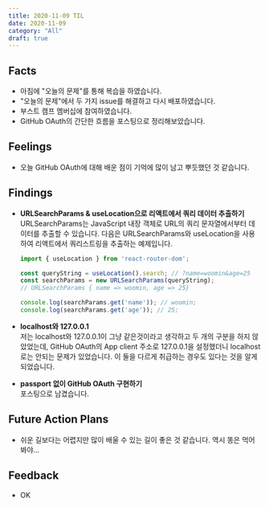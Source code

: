 ```yaml
---
title: 2020-11-09 TIL
date: 2020-11-09
category: "All"
draft: true
---
```


## Facts

- 아침에 "오늘의 문제"를 통해 복습을 하였습니다.
- "오늘의 문제"에서 두 가지 issue를 해결하고 다시 배포하였습니다.
- 부스트 캠프 멤버십에 참여하였습니다.
- GitHub OAuth의 간단한 흐름을 포스팅으로 정리해보았습니다.

## Feelings

- 오늘 GitHub OAuth에 대해 배운 점이 기억에 많이 남고 뿌듯했던 것 같습니다.

## Findings

- **URLSearchParams & useLocation으로 리액트에서 쿼리 데이터 추출하기**  
  URLSearchParams는 JavaScript 내장 객체로 URL의 쿼리 문자열에서부터 데이터를 추출할 수 있습니다. 다음은 URLSearchParams와 useLocation을 사용하여 리액트에서 쿼리스트링을 추출하는 예제입니다.

    ```jsx
    import { useLocation } from 'react-router-dom';

    const queryString = useLocation().search; // ?name=woomin&age=25
    const searchParams = new URLSearchParams(queryString);
    // URLSearchParams { name => woomin, age => 25}

    console.log(searchParams.get('name')); // woomin;
    console.log(searchParams.get('age')); // 25;
    ```

- **localhost와 127.0.0.1**  
  저는 localhost와 127.0.0.1이 그냥 같은것이라고 생각하고 두 개의 구분을 하지 않았었는데, GitHub OAuth의 App client 주소로 127.0.0.1을 설정했더니 localhost로는 안되는 문제가 있었습니다. 이 둘을 다르게 취급하는 경우도 있다는 것을 알게되었습니다.

- **passport 없이 GitHub OAuth 구현하기**  
  포스팅으로 남겼습니다.

## Future Action Plans

- 쉬운 길보다는 어렵지만 많이 배울 수 있는 길이 좋은 것 같습니다. 역시 똥은 먹어봐야...

## Feedback

- OK
